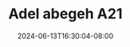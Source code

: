 --- 
title: "Adel abegeh A21"
description: "video bokep Adel abegeh A21 tiktok   new"
date: 2024-06-13T16:30:04-08:00
file_code: "9j7hnt35lvtj"
draft: false
cover: "xgz69i7rcn9m4lhy.jpg"
tags: ["Adel", "abegeh", "bokep-indo", "bokep-viral", "bokep-ig"]
length: 79
fld_id: "1483096"
foldername: "Adel abegeh"
categories: ["Adel abegeh"]
views: 0
---